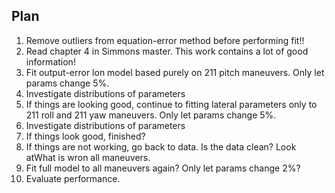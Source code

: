 ## Plan

1. Remove outliers from equation-error method before performing fit!!
2. Read chapter 4 in Simmons master. This work contains a lot of good information!
3. Fit output-error lon model based purely on 211 pitch maneuvers. Only let params change 5%.
4. Investigate distributions of parameters
5. If things are looking good, continue to fitting lateral parameters only to 211 roll and 211 yaw maneuvers. Only let params change 5%.
6. Investigate distributions of parameters
7. If things look good, finished?
8. If things are not working, go back to data. Is the data clean? Look atWhat is wron all maneuvers.
9. Fit full model to all maneuvers again? Only let params change 2%?
10. Evaluate performance.
